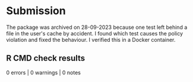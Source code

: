 # Submission

The package was archived on 28-09-2023 because one test left behind a file in the user's cache by accident.
I found which test causes the policy violation and fixed the behaviour.
I verified this in a Docker container.

## R CMD check results

0 errors | 0 warnings | 0 notes
